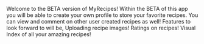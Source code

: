 Welcome to the BETA version of MyRecipes! Within the BETA of this app you will be able to create your own profile to store your favorite recipes. You can view and comment on other user created recipes as well!
Features to look forward to will be, Uploading recipe images! Ratings on recipes! Visual Index of all your amazing recipes!